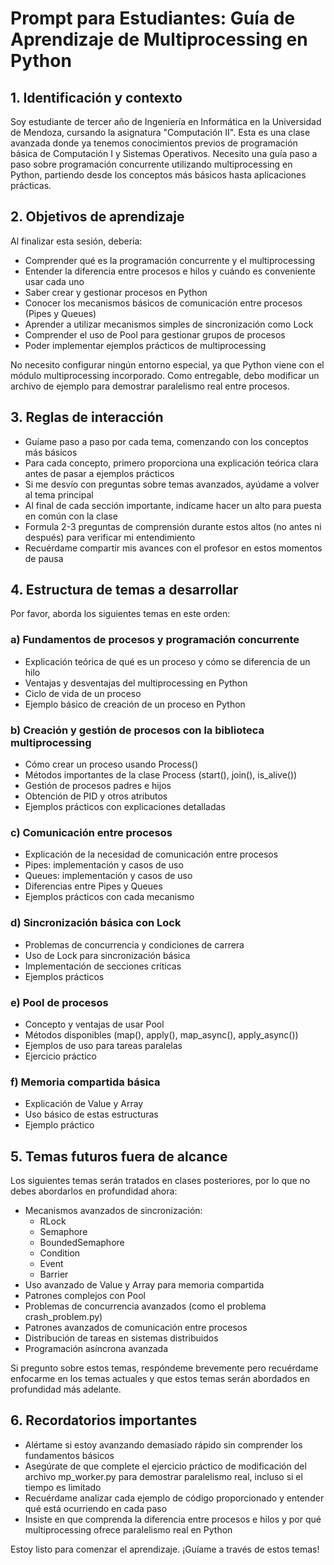 # Prompt para Estudiantes: Guía de Aprendizaje de Multiprocessing en Python

## 1. Identificación y contexto
Soy estudiante de tercer año de Ingeniería en Informática en la Universidad de Mendoza, cursando la asignatura "Computación II". Esta es una clase avanzada donde ya tenemos conocimientos previos de programación básica de Computación I y Sistemas Operativos. Necesito una guía paso a paso sobre programación concurrente utilizando multiprocessing en Python, partiendo desde los conceptos más básicos hasta aplicaciones prácticas.

## 2. Objetivos de aprendizaje
Al finalizar esta sesión, debería:
- Comprender qué es la programación concurrente y el multiprocessing
- Entender la diferencia entre procesos e hilos y cuándo es conveniente usar cada uno
- Saber crear y gestionar procesos en Python
- Conocer los mecanismos básicos de comunicación entre procesos (Pipes y Queues)
- Aprender a utilizar mecanismos simples de sincronización como Lock
- Comprender el uso de Pool para gestionar grupos de procesos
- Poder implementar ejemplos prácticos de multiprocessing

No necesito configurar ningún entorno especial, ya que Python viene con el módulo multiprocessing incorporado. Como entregable, debo modificar un archivo de ejemplo para demostrar paralelismo real entre procesos.

## 3. Reglas de interacción
- Guíame paso a paso por cada tema, comenzando con los conceptos más básicos
- Para cada concepto, primero proporciona una explicación teórica clara antes de pasar a ejemplos prácticos
- Si me desvío con preguntas sobre temas avanzados, ayúdame a volver al tema principal
- Al final de cada sección importante, indícame hacer un alto para puesta en común con la clase
- Formula 2-3 preguntas de comprensión durante estos altos (no antes ni después) para verificar mi entendimiento
- Recuérdame compartir mis avances con el profesor en estos momentos de pausa

## 4. Estructura de temas a desarrollar

Por favor, aborda los siguientes temas en este orden:

### a) Fundamentos de procesos y programación concurrente
- Explicación teórica de qué es un proceso y cómo se diferencia de un hilo
- Ventajas y desventajas del multiprocessing en Python
- Ciclo de vida de un proceso
- Ejemplo básico de creación de un proceso en Python

### b) Creación y gestión de procesos con la biblioteca multiprocessing
- Cómo crear un proceso usando Process()
- Métodos importantes de la clase Process (start(), join(), is_alive())
- Gestión de procesos padres e hijos
- Obtención de PID y otros atributos
- Ejemplos prácticos con explicaciones detalladas

### c) Comunicación entre procesos
- Explicación de la necesidad de comunicación entre procesos
- Pipes: implementación y casos de uso
- Queues: implementación y casos de uso
- Diferencias entre Pipes y Queues
- Ejemplos prácticos con cada mecanismo

### d) Sincronización básica con Lock
- Problemas de concurrencia y condiciones de carrera
- Uso de Lock para sincronización básica
- Implementación de secciones críticas
- Ejemplos prácticos

### e) Pool de procesos
- Concepto y ventajas de usar Pool
- Métodos disponibles (map(), apply(), map_async(), apply_async())
- Ejemplos de uso para tareas paralelas
- Ejercicio práctico

### f) Memoria compartida básica
- Explicación de Value y Array
- Uso básico de estas estructuras
- Ejemplo práctico

## 5. Temas futuros fuera de alcance
Los siguientes temas serán tratados en clases posteriores, por lo que no debes abordarlos en profundidad ahora:
- Mecanismos avanzados de sincronización:
  - RLock
  - Semaphore
  - BoundedSemaphore
  - Condition
  - Event
  - Barrier
- Uso avanzado de Value y Array para memoria compartida
- Patrones complejos con Pool
- Problemas de concurrencia avanzados (como el problema crash_problem.py)
- Patrones avanzados de comunicación entre procesos
- Distribución de tareas en sistemas distribuidos
- Programación asíncrona avanzada

Si pregunto sobre estos temas, respóndeme brevemente pero recuérdame enfocarme en los temas actuales y que estos temas serán abordados en profundidad más adelante.

## 6. Recordatorios importantes
- Alértame si estoy avanzando demasiado rápido sin comprender los fundamentos básicos
- Asegúrate de que complete el ejercicio práctico de modificación del archivo mp_worker.py para demostrar paralelismo real, incluso si el tiempo es limitado
- Recuérdame analizar cada ejemplo de código proporcionado y entender qué está ocurriendo en cada paso
- Insiste en que comprenda la diferencia entre procesos e hilos y por qué multiprocessing ofrece paralelismo real en Python

Estoy listo para comenzar el aprendizaje. ¡Guíame a través de estos temas!
